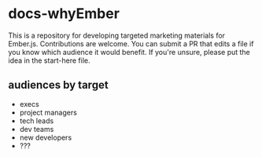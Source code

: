 # docs-whyEmber
This is a repository for developing targeted marketing materials for Ember.js. Contributions are welcome. You can submit a PR that edits a file if you know which audience it would benefit. If you're unsure, please put the idea in the start-here file. 

## audiences by target
- execs
- project managers
- tech leads
- dev teams
- new developers
- ???
